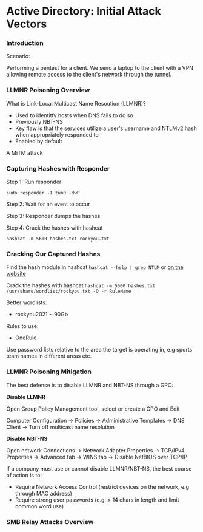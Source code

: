 # Active Directory: Initial Attack Vectors

### Introduction

Scenario:

Performing a pentest for a client. We send a laptop to the client with a VPN allowing remote access to the 
client's network through the tunnel.

### LLMNR Poisoning Overview

What is Link-Local Multicast Name Resoution (LLMNR)?

- Used to identitfy hosts when DNS fails to do so
- Previously NBT-NS
- Key flaw is that the services utilize a user's username and NTLMv2 hash when appropriately responded to
- Enabled by default

A MiTM attack

### Capturing Hashes with Responder

Step 1: Run responder

`sudo responder -I tun0 -dwP`

Step 2: Wait for an event to occur

Step 3: Responder dumps the hashes

Step 4: Crack the hashes with hashcat

`hashcat -m 5600 hashes.txt rockyou.txt`

### Cracking Our Captured Hashes

Find the hash module in hashcat `hashcat --help | grep NTLM` or [on the website](https://hashcat.net/wiki/doku.php?id=example_hashes)

Crack the hashes with hashcat `hashcat -m 5600 hashes.txt /usr/share/wordlist/rockyou.txt -O -r RuleName`

Better wordlists:

- rockyou2021 ~ 90Gb

Rules to use:

- OneRule

Use password lists relative to the area the target is operating in, e.g sports team names in different areas 
etc.

### LLMNR Poisoning Mitigation

The best defense is to disable LLMNR and NBT-NS through a GPO:

**Disable LLMNR**

Open Group Policy Management tool, select or create a GPO and Edit

Computer Configuration -> Policies -> Administrative Templates -> DNS Client -> Turn off multicast name 
resolution

**Disable NBT-NS**

Open network Connections -> Network Adapter Properties -> TCP/IPv4 Properties -> Advanced tab -> WINS tab ->
Disable NetBIOS over TCP/IP

If a company must use or cannot disable LLMNR/NBT-NS, the best course of action is to:

- Require Network Access Control (restrict devices on the network, e.g through MAC address)
- Require strong user passwords (e.g. > 14 chars in length and limit common word use)

### SMB Relay Attacks Overview


